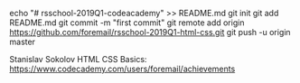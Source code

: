 echo "# rsschool-2019Q1-codeacademy" >> README.md
git init
git add README.md
git commit -m "first commit"
git remote add origin https://github.com/foremail/rsschool-2019Q1-html-css.git
git push -u origin master

Stanislav Sokolov
HTML CSS Basics: https://www.codecademy.com/users/foremail/achievements

